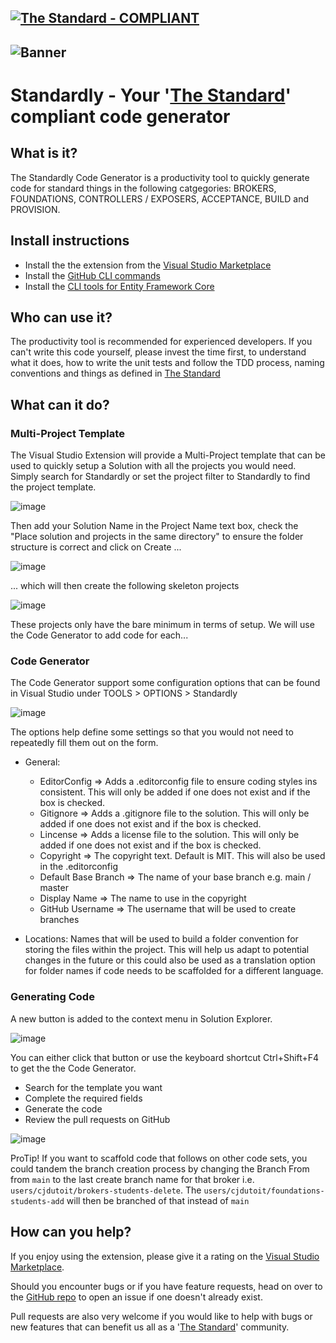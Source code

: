 [![The Standard - COMPLIANT](https://img.shields.io/badge/The_Standard-COMPLIANT-2ea44f)](https://github.com/hassanhabib/The-Standard)
---
![Banner](https://user-images.githubusercontent.com/797750/178721760-945dc9bf-288e-4799-9368-1b34666757be.png)
---
# Standardly - Your '[The Standard](https://github.com/hassanhabib/The-Standard)' compliant code generator

## What is it?
The Standardly Code Generator is a productivity tool to quickly generate code for standard things in the following catgegories: BROKERS, FOUNDATIONS, CONTROLLERS / EXPOSERS, ACCEPTANCE, BUILD and PROVISION.

## Install instructions
- Install the the extension from the [Visual Studio Marketplace](https://marketplace.visualstudio.com/items?itemName=cjdutoit.Standardly)
- Install the [GitHub CLI commands](https://cli.github.com/)
- Install the [CLI tools for Entity Framework Core](https://docs.microsoft.com/en-us/ef/core/cli/dotnet)

## Who can use it?
The productivity tool is recommended for experienced developers.  If you can't write this code yourself, please invest the time first, to understand what it does, how to write the unit tests and follow the TDD process, naming conventions and things as defined in [The Standard](https://github.com/hassanhabib/The-Standard)

## What can it do?

### Multi-Project Template
The Visual Studio Extension will provide a Multi-Project template that can be used to quickly setup a Solution with all the projects you would need.  Simply search for Standardly or set the project filter to Standardly to find the project template.

![image](https://user-images.githubusercontent.com/797750/178697758-eaa57669-2dcf-4e6b-83de-d2b6c5bccf29.png)

Then add your Solution Name in the Project Name text box, check the "Place solution and projects in the same directory" to ensure the folder structure is correct and click on Create ...

![image](https://user-images.githubusercontent.com/797750/178701928-30836481-7d96-4f96-b628-2cd48df4576f.png)

... which will then create the following skeleton projects

![image](https://user-images.githubusercontent.com/797750/178698307-e2570c3e-9cda-4724-b3e6-2bf34be123a2.png)

These projects only have the bare minimum in terms of setup.  We will use the Code Generator to add code for each...


### Code Generator

The Code Generator support some configuration options that can be found in Visual Studio under TOOLS > OPTIONS > Standardly

![image](https://user-images.githubusercontent.com/797750/178706013-89d3364c-57bd-40fe-ae7b-bca5a83fc722.png)

The options help define some settings so that you would not need to repeatedly fill them out on the form.  
- General:  
  - EditorConfig => Adds a .editorconfig file to ensure coding styles ins consistent.  This will only be added if one does not exist and if the box is checked.
  - Gitignore => Adds a .gitignore file to the solution.  This will only be added if one does not exist and if the box is checked.
  - Lincense => Adds a license file to the solution.  This will only be added if one does not exist and if the box is checked.
  - Copyright => The copyright text. Default is MIT.  This will also be used in the .editorconfig
  - Default Base Branch => The name of your base branch e.g. main / master
  - Display Name =>  The name to use in the copyright
  - GitHub Username =>  The username that will be used to create branches
  
- Locations:  Names that will be used to build a folder convention for storing the files within the project.  This will help us adapt to potential changes in the future or this could also be used as a translation option for folder names if code needs to be scaffolded for a different language.

### Generating Code

A new button is added to the context menu in Solution Explorer.

![image](https://user-images.githubusercontent.com/797750/178709225-d1becbbe-87e6-4084-8ab5-a5713bde1dbd.png)

You can either click that button or use the keyboard shortcut Ctrl+Shift+F4 to get the the Code Generator.

- Search for the template you want
- Complete the required fields
- Generate the code
- Review the pull requests on GitHub

![image](https://user-images.githubusercontent.com/797750/178709474-f0f8f7c8-6919-4cc3-b479-64b4b9c2af61.png)

 ProTip! If you want to scaffold code that follows on other code sets, you could tandem the branch creation process by changing the Branch From from `main` to the last create branch name for that broker i.e. `users/cjdutoit/brokers-students-delete`.   The `users/cjdutoit/foundations-students-add` will then be branched of that instead of `main`
 
## How can you help?

If you enjoy using the extension, please give it a rating on the [Visual Studio Marketplace](https://marketplace.visualstudio.com/items?itemName=cjdutoit.CJduToit-Standardly).

Should you encounter bugs or if you have feature requests, head on over to the [GitHub repo](https://github.com/cjdutoit/standardly) to open an issue if one doesn't already exist.

Pull requests are also very welcome if you would like to help with bugs or new features that can benefit us all as a '[The Standard](https://github.com/hassanhabib/The-Standard)' community.
